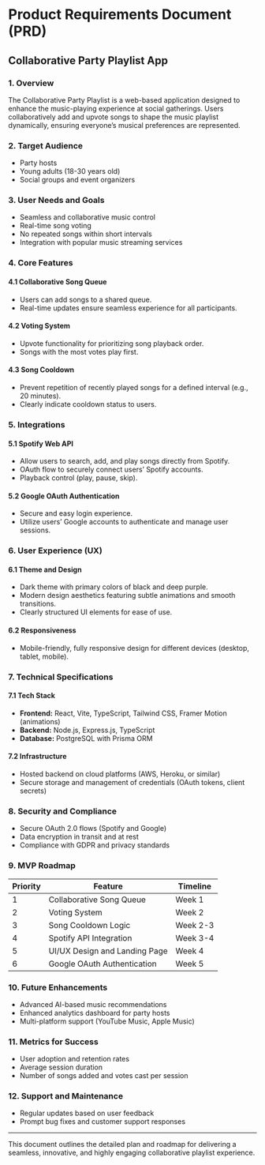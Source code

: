 # Product Requirements Document (PRD)

## Collaborative Party Playlist App

### 1. Overview

The Collaborative Party Playlist is a web-based application designed to enhance the music-playing experience at social gatherings. Users collaboratively add and upvote songs to shape the music playlist dynamically, ensuring everyone’s musical preferences are represented.

### 2. Target Audience

- Party hosts
- Young adults (18-30 years old)
- Social groups and event organizers

### 3. User Needs and Goals

- Seamless and collaborative music control
- Real-time song voting
- No repeated songs within short intervals
- Integration with popular music streaming services

### 4. Core Features

#### 4.1 Collaborative Song Queue

- Users can add songs to a shared queue.
- Real-time updates ensure seamless experience for all participants.

#### 4.2 Voting System

- Upvote functionality for prioritizing song playback order.
- Songs with the most votes play first.

#### 4.3 Song Cooldown

- Prevent repetition of recently played songs for a defined interval (e.g., 20 minutes).
- Clearly indicate cooldown status to users.

### 5. Integrations

#### 5.1 Spotify Web API

- Allow users to search, add, and play songs directly from Spotify.
- OAuth flow to securely connect users’ Spotify accounts.
- Playback control (play, pause, skip).

#### 5.2 Google OAuth Authentication

- Secure and easy login experience.
- Utilize users’ Google accounts to authenticate and manage user sessions.

### 6. User Experience (UX)

#### 6.1 Theme and Design

- Dark theme with primary colors of black and deep purple.
- Modern design aesthetics featuring subtle animations and smooth transitions.
- Clearly structured UI elements for ease of use.

#### 6.2 Responsiveness

- Mobile-friendly, fully responsive design for different devices (desktop, tablet, mobile).

### 7. Technical Specifications

#### 7.1 Tech Stack

- **Frontend:** React, Vite, TypeScript, Tailwind CSS, Framer Motion (animations)
- **Backend:** Node.js, Express.js, TypeScript
- **Database:** PostgreSQL with Prisma ORM

#### 7.2 Infrastructure

- Hosted backend on cloud platforms (AWS, Heroku, or similar)
- Secure storage and management of credentials (OAuth tokens, client secrets)

### 8. Security and Compliance

- Secure OAuth 2.0 flows (Spotify and Google)
- Data encryption in transit and at rest
- Compliance with GDPR and privacy standards

### 9. MVP Roadmap

| Priority | Feature                          | Timeline       |
|----------|----------------------------------|----------------|
| 1        | Collaborative Song Queue         | Week 1         |
| 2        | Voting System                    | Week 2         |
| 3        | Song Cooldown Logic              | Week 2-3       |
| 4        | Spotify API Integration          | Week 3-4       |
| 5        | UI/UX Design and Landing Page    | Week 4         |
| 6        | Google OAuth Authentication      | Week 5         |

### 10. Future Enhancements

- Advanced AI-based music recommendations
- Enhanced analytics dashboard for party hosts
- Multi-platform support (YouTube Music, Apple Music)

### 11. Metrics for Success

- User adoption and retention rates
- Average session duration
- Number of songs added and votes cast per session

### 12. Support and Maintenance

- Regular updates based on user feedback
- Prompt bug fixes and customer support responses

---

This document outlines the detailed plan and roadmap for delivering a seamless, innovative, and highly engaging collaborative playlist experience.
